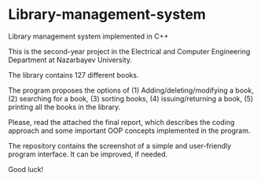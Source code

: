 # Library-management-system
Library management system implemented in C++

This is the second-year project in the Electrical and Computer Engineering Department at Nazarbayev University.

The library contains 127 different books. 


The program proposes the options of (1) Adding/deleting/modifying a book, (2) searching for a book, (3) sorting books, (4) issuing/returning a book, (5) printing all the books in the library.

Please, read the attached the final report, which describes the coding approach and some important OOP concepts implemented in the program.

The repository contains the screenshot of a simple and user-friendly program interface. It can be improved, if needed. 

Good luck!
